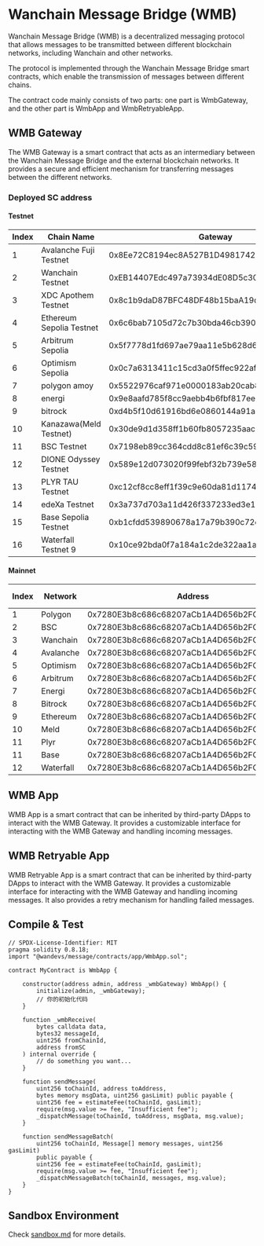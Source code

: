 # Wanchain Message Bridge (WMB)

Wanchain Message Bridge (WMB) is a decentralized messaging protocol that allows messages to be transmitted between different blockchain networks, including Wanchain and other networks.

The protocol is implemented through the Wanchain Message Bridge smart contracts, which enable the transmission of messages between different chains.

The contract code mainly consists of two parts: one part is WmbGateway, and the other part is WmbApp and WmbRetryableApp.

## WMB Gateway

The WMB Gateway is a smart contract that acts as an intermediary between the Wanchain Message Bridge and the external blockchain networks. It provides a secure and efficient mechanism for transferring messages between the different networks. 

### Deployed SC address

#### Testnet

| Index | Chain Name | Gateway | Chain ID |
| --- | --- | --- | --- |
| 1 | Avalanche Fuji Testnet | 0x8Ee72C8194ec8A527B1D4981742727437091C913 | 2147492648 |
| 2 | Wanchain Testnet | 0xEB14407Edc497a73934dE08D5c3079BB1F5f145D | 2153201998 |
| 3 | XDC Apothem Testnet | 0x8c1b9daD87BFC48DF48b15baA19d0FB163030169 | 2147484198 |
| 4 | Ethereum Sepolia Testnet | 0x6c6bab7105d72c7b30bda46cb390e67a0acd8c05 | 2147483708 |
| 5 | Arbitrum Sepolia | 0x5f7778d1fd697ae79aa11e5b628d6f51d4ef7b95 | 1073741826 |
| 6 | Optimism Sepolia | 0x0c7a6313411c15cd3a0f5ffec922af3d8a1b900d | 2147484262 |
| 7 | polygon amoy | 0x5522976caf971e0000183ab20cab8ebba9a90cdc | 2147484614 |
| 8 | energi | 0x9e8aafd785f8cc9aebb4b6fbf817ee988e85fede | 2147493445 |
| 9 | bitrock | 0xd4b5f10d61916bd6e0860144a91ac658de8a1437 | 2154655314 |
| 10 | Kanazawa(Meld Testnet) | 0x30de9d1d358ff1b60fb8057235aac35e23b7650f | 1073741847 |
| 11 | BSC Testnet | 0x7198eb89cc364cdd8c81ef6c39c597712c070ac6 | 2147484362 |
| 12 | DIONE Odyssey Testnet | 0x589e12d073020f99febf32b739e58216748c9ed4 | 1073741848 |
| 13 | PLYR TAU Testnet | 0xc12cf8cc8eff1f39c9e60da81d11745c25c59501 | 1073741849 |
| 14 | edeXa Testnet | 0x3a737d703a11d426f337233ed3e15e2a992258ee | 1073741850 |
| 15 | Base Sepolia Testnet | 0xb1cfdd539890678a17a79b390c72e2619fae866b | 1073741841 |
| 16 | Waterfall Testnet 9 | 0x10ce92bda0f7a184a1c2de322aa1a22938098442 | 1073741851 |

#### Mainnet

| Index | Network | Address | Bip44 chainId |
| --- | --- | --- | --- |
| 1 | Polygon | 0x7280E3b8c686c68207aCb1A4D656b2FC8079c033 | 2147484614 |
| 2 | BSC | 0x7280E3b8c686c68207aCb1A4D656b2FC8079c033 | 2147484362 |
| 3 | Wanchain | 0x7280E3b8c686c68207aCb1A4D656b2FC8079c033 | 2153201998 |
| 4 | Avalanche | 0x7280E3b8c686c68207aCb1A4D656b2FC8079c033 | 2147492648 |
| 5 | Optimism | 0x7280E3b8c686c68207aCb1A4D656b2FC8079c033 | 2147484262 |
| 6 | Arbitrum | 0x7280E3b8c686c68207aCb1A4D656b2FC8079c033 | 1073741826 |
| 7 | Energi | 0x7280E3b8c686c68207aCb1A4D656b2FC8079c033 | 2147493445 |
| 8 | Bitrock | 0x7280E3b8c686c68207aCb1A4D656b2FC8079c033 | 2154655314 |
| 9 | Ethereum | 0x7280E3b8c686c68207aCb1A4D656b2FC8079c033 | 2147483708 |
| 10 | Meld | 0x7280E3b8c686c68207aCb1A4D656b2FC8079c033 | 1073741847 |
| 11 | Plyr | 0x7280E3b8c686c68207aCb1A4D656b2FC8079c033 | 1073741849 |
| 11 | Base | 0x7280E3b8c686c68207aCb1A4D656b2FC8079c033 | 1073741841 |
| 12 | Waterfall | 0x7280E3b8c686c68207aCb1A4D656b2FC8079c033 | 1073741851 |

## WMB App

WMB App is a smart contract that can be inherited by third-party DApps to interact with the WMB Gateway. It provides a customizable interface for interacting with the WMB Gateway and handling incoming messages.

## WMB Retryable App

WMB Retryable App is a smart contract that can be inherited by third-party DApps to interact with the WMB Gateway. It provides a customizable interface for interacting with the WMB Gateway and handling incoming messages. It also provides a retry mechanism for handling failed messages.


## Compile & Test

```
// SPDX-License-Identifier: MIT
pragma solidity 0.8.18;
import "@wandevs/message/contracts/app/WmbApp.sol";

contract MyContract is WmbApp {
    
    constructor(address admin, address _wmbGateway) WmbApp() {
        initialize(admin, _wmbGateway);
        // 你的初始化代码
    }

    function _wmbReceive(
        bytes calldata data,
        bytes32 messageId,
        uint256 fromChainId,
        address fromSC
    ) internal override {
		// do something you want...
    }

    function sendMessage(
        uint256 toChainId, address toAddress, 
        bytes memory msgData, uint256 gasLimit) public payable {
        uint256 fee = estimateFee(toChainId, gasLimit);
        require(msg.value >= fee, "Insufficient fee");
        _dispatchMessage(toChainId, toAddress, msgData, msg.value);
    }

    function sendMessageBatch(
        uint256 toChainId, Message[] memory messages, uint256 gasLimit) 
        public payable {
        uint256 fee = estimateFee(toChainId, gasLimit);
        require(msg.value >= fee, "Insufficient fee");
        _dispatchMessageBatch(toChainId, messages, msg.value);
    }
}

```

## Sandbox Environment

Check [sandbox.md](./sandbox.md) for more details.
